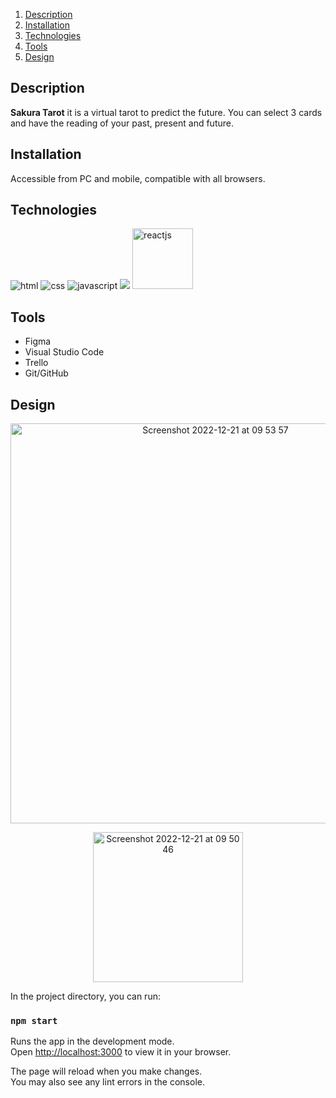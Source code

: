 
1. [Description](#description)
2. [Installation](#installation)
3. [Technologies](#technologies)
4. [Tools](#tools)
5. [Design](#design)


## Description

<p class = "description"><strong>Sakura Tarot</strong> it is a virtual tarot to predict the future. You can select 3 cards and have the reading of your past, present and future.

## Installation

<p class ="installation">Accessible from PC and mobile, compatible with all browsers.</p>



## Technologies


<img src= "https://img.shields.io/badge/html5-%23E34F26.svg?style=for-the-badge&logo=html5&logoColor=white" alt = "html"></img>
<img src= "https://img.shields.io/badge/css3-%231572B6.svg?style=for-the-badge&logo=css3&logoColor=white" alt = "css"></img>
<img src= "https://img.shields.io/badge/javascript-%23323330.svg?style=for-the-badge&logo=javascript&logoColor=%23F7DF1E" alt= "javascript"></img>
<img src="https://img.shields.io/badge/sweetalert2-%23E34F26.svg?style=for-the-badge&logo=html5&logoColor=white"></img>
<img width="97" alt="reactjs" src="https://user-images.githubusercontent.com/116796010/208762698-0a45035e-9e2e-46fa-8114-6ba7e9916daf.png">




## Tools

<ul>
   <li>Figma</li>
   <li>Visual Studio Code</li>
   <li>Trello</li>
   <li>Git/GitHub</li>
</ul>


## Design
<p align="center"><img width="640" alt="Screenshot 2022-12-21 at 09 53 57" src="https://user-images.githubusercontent.com/116796010/208862417-6396d6bf-ed6a-49f9-bf5b-a6440bae5fb4.png"></p>

<p align="center"><img width="240" alt="Screenshot 2022-12-21 at 09 50 46" src="https://user-images.githubusercontent.com/116796010/208862534-6661e8e8-9487-42b7-b0ab-1867dd77c4d4.png"></p>


In the project directory, you can run:

### `npm start`

Runs the app in the development mode.\
Open [http://localhost:3000](http://localhost:3000) to view it in your browser.

The page will reload when you make changes.\
You may also see any lint errors in the console.

